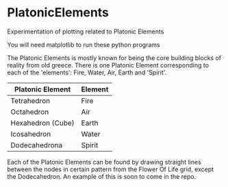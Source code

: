 # PlatonicElements
Experimentation of plotting related to Platonic Elements

You will need matplotlib to run these python programs

The Platonic Elements is mostly known for being the core building blocks of reality from old greece.
There is one Platonic Element corresponding to each of the 'elements': Fire, Water, Air, Earth and 'Spirit'.

Platonic Element | Element 
---|---
Tetrahedron       | Fire    
Octahedron        | Air
Hexahedron (Cube) | Earth
Icosahedron       | Water
Dodecahedrona     | Spirit

Each of the Platonic Elements can be found by drawing straight lines between the nodes in certain pattern from the Flower Of Life grid, except the Dodecahedron.
An example of this is soon to come in the repo.
